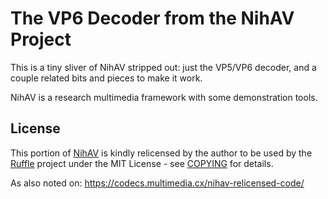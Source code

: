 # The VP6 Decoder from the NihAV Project

This is a tiny sliver of NihAV stripped out: just the VP5/VP6 decoder, and a couple related bits and pieces to make it work.

NihAV is a research multimedia framework with some demonstration tools.

## License

This portion of [NihAV](https://nihav.org) is kindly relicensed by the author to be used by the [Ruffle](https://ruffle.rs) project under the MIT License - see [COPYING](COPYING) for details.

As also noted on: https://codecs.multimedia.cx/nihav-relicensed-code/
